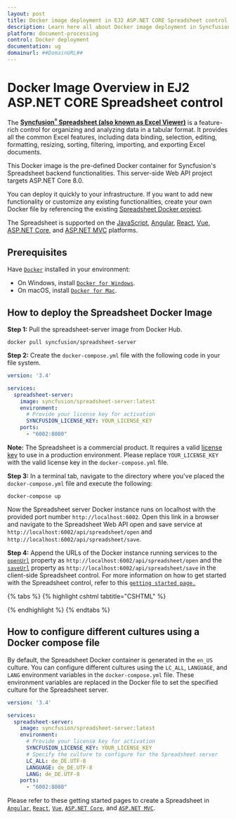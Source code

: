 ```yaml
---
layout: post
title: Docker image deployment in EJ2 ASP.NET CORE Spreadsheet control | Syncfusion
description: Learn here all about Docker image deployment in Syncfusion EJ2 ASP.NET CORE Spreadsheet control of Syncfusion Essential JS 2 and more.
platform: document-processing
control: Docker deployment 
documentation: ug
domainurl: ##DomainURL##
---
```


# Docker Image Overview in EJ2 ASP.NET CORE Spreadsheet control

The [**Syncfusion<sup style="font-size:70%">&reg;</sup> Spreadsheet (also known as Excel Viewer)**](https://www.syncfusion.com/spreadsheet-editor-sdk/asp-net-core-spreadsheet-editor) is a feature-rich control for organizing and analyzing data in a tabular format. It provides all the common Excel features, including data binding, selection, editing, formatting, resizing, sorting, filtering, importing, and exporting Excel documents.

This Docker image is the pre-defined Docker container for Syncfusion's Spreadsheet backend functionalities. This server-side Web API project targets ASP.NET Core 8.0.

You can deploy it quickly to your infrastructure. If you want to add new functionality or customize any existing functionalities, create your own Docker file by referencing the existing [Spreadsheet Docker project](https://github.com/SyncfusionExamples/Spreadsheet-Server-Docker).

The Spreadsheet is supported on the [JavaScript](https://www.syncfusion.com/spreadsheet-editor-sdk/javascript-spreadsheet-editor), [Angular](https://www.syncfusion.com/spreadsheet-editor-sdk/angular-spreadsheet-editor), [React](https://www.syncfusion.com/spreadsheet-editor-sdk/react-spreadsheet-editor), [Vue](https://www.syncfusion.com/spreadsheet-editor-sdk/vue-spreadsheet-editor), [ASP.NET Core](https://www.syncfusion.com/spreadsheet-editor-sdk/asp-net-core-spreadsheet-editor), and [ASP.NET MVC](https://www.syncfusion.com/spreadsheet-editor-sdk/asp-net-mvc-spreadsheet-editor) platforms.

## Prerequisites

Have [`Docker`](https://www.docker.com/products/container-runtime#/download) installed in your environment:

* On Windows, install [`Docker for Windows`](https://hub.docker.com/editions/community/docker-ce-desktop-windows).
* On macOS, install [`Docker for Mac`](https://docs.docker.com/desktop/install/mac-install/).

## How to deploy the Spreadsheet Docker Image

**Step 1:** Pull the spreadsheet-server image from Docker Hub.

```console
docker pull syncfusion/spreadsheet-server
```

**Step 2:** Create the `docker-compose.yml` file with the following code in your file system.

```yaml
version: '3.4' 

services:
  spreadsheet-server:
    image: syncfusion/spreadsheet-server:latest
    environment:
      # Provide your license key for activation
      SYNCFUSION_LICENSE_KEY: YOUR_LICENSE_KEY
    ports:
      - "6002:8080"
```

**Note:** The Spreadsheet is a commercial product. It requires a valid [license key](https://help.syncfusion.com/common/essential-studio/licensing/licensing-faq/where-can-i-get-a-license-key) to use in a production environment. Please replace `YOUR_LICENSE_KEY` with the valid license key in the `docker-compose.yml` file.

**Step 3:** In a terminal tab, navigate to the directory where you've placed the `docker-compose.yml` file and execute the following:

```console
docker-compose up
```

Now the Spreadsheet server Docker instance runs on localhost with the provided port number `http://localhost:6002`. Open this link in a browser and navigate to the Spreadsheet Web API open and save service at `http://localhost:6002/api/spreadsheet/open` and `http://localhost:6002/api/spreadsheet/save`.

**Step 4:** Append the URLs of the Docker instance running services to the [`openUrl`](https://help.syncfusion.com/cr/aspnetcore-js2/Syncfusion.EJ2.Spreadsheet.Spreadsheet.html#Syncfusion_EJ2_Spreadsheet_Spreadsheet_OpenUrl) property as `http://localhost:6002/api/spreadsheet/open` and the [`saveUrl`](https://help.syncfusion.com/cr/aspnetcore-js2/Syncfusion.EJ2.Spreadsheet.Spreadsheet.html#Syncfusion_EJ2_Spreadsheet_Spreadsheet_SaveUrl) property as `http://localhost:6002/api/spreadsheet/save` in the client-side Spreadsheet control. For more information on how to get started with the Spreadsheet control, refer to this [`getting started page.`](https://help.syncfusion.com/document-processing/excel/spreadsheet/asp-net-core/getting-started-core)

{% tabs %}
{% highlight cshtml tabtitle="CSHTML" %}

<ejs-spreadsheet id="spreadsheet" openUrl="http://localhost:6002/api/spreadsheet/open" allowOpen="true" saveUrl="http://localhost:6002/api/spreadsheet/save" allowSave="true">
</ejs-spreadsheet>

{% endhighlight %}
{% endtabs %}

## How to configure different cultures using a Docker compose file

By default, the Spreadsheet Docker container is generated in the `en_US` culture. You can configure different cultures using the `LC_ALL`, `LANGUAGE`, and `LANG` environment variables in the `docker-compose.yml` file. These environment variables are replaced in the Docker file to set the specified culture for the Spreadsheet server.

```yaml
version: '3.4' 

services:
  spreadsheet-server:
    image: syncfusion/spreadsheet-server:latest
    environment:
      # Provide your license key for activation
      SYNCFUSION_LICENSE_KEY: YOUR_LICENSE_KEY
      # Specify the culture to configure for the Spreadsheet server
      LC_ALL: de_DE.UTF-8
      LANGUAGE: de_DE.UTF-8
      LANG: de_DE.UTF-8
    ports:
      - "6002:8080"
```

Please refer to these getting started pages to create a Spreadsheet in [`Angular`](https://help.syncfusion.com/document-processing/excel/spreadsheet/angular/getting-started), [`React`](https://help.syncfusion.com/document-processing/excel/spreadsheet/react/getting-started), [`Vue`](https://help.syncfusion.com/document-processing/excel/spreadsheet/vue/getting-started), [`ASP.NET Core`](https://help.syncfusion.com/document-processing/excel/spreadsheet/asp-net-core/getting-started-core), and [`ASP.NET MVC`](https://help.syncfusion.com/document-processing/excel/spreadsheet/asp-net-mvc/getting-started-mvc).

